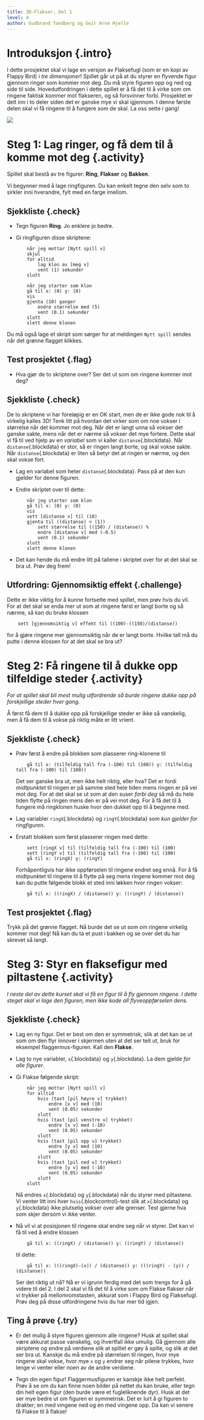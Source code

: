 ```yaml
---
title: 3D-Flakser, Del 1
level: 4
author: Gudbrand Tandberg og Geir Arne Hjelle
---
```


# Introduksjon {.intro}

I dette prosjektet skal vi lage en versjon av Flaksefugl (som er en
kopi av Flappy Bird) i *tre dimensjoner*! Spillet går ut på at du
styrer en flyvende figur gjennom ringer som kommer mot deg. Du må
styre figuren opp og ned og side til side. Hovedutfordringen i dette
spillet er å få det til å virke som om ringene faktisk kommer mot
flakseren, og så forsvinner forbi. Prosjektet er delt inn i to deler
siden det er ganske mye vi skal igjennom. I denne første delen skal vi
få ringene til å fungere som de skal. La oss sette i gang!

![](3d_flakser.png)

# Steg 1: Lag ringer, og få dem til å komme mot deg {.activity}

Spillet skal bestå av tre figurer: __Ring__, __Flakser__ og
__Bakken__.

Vi begynner med å lage ringfiguren. Du kan enkelt tegne den selv som
to sirkler inni hverandre, fylt med en farge imellom.

## Sjekkliste {.check}

+ Tegn figuren __Ring__. Jo enklere jo bedre.

+ Gi ringfiguren disse skriptene:

    ```blocks
        når jeg mottar [Nytt spill v]
        skjul
        for alltid
            lag klon av [meg v]
            vent (1) sekunder
        slutt

        når jeg starter som klon
        gå til x: (0) y: (0)
        vis
        gjenta (10) ganger
            endre størrelse med (5)
            vent (0.1) sekunder
        slutt
        slett denne klonen
    ```

Du må også lage et skript som sørger for at meldingen `Nytt spill`
sendes når det grønne flagget klikkes.

## Test prosjektet {.flag}

+ Hva gjør de to skriptene over? Ser det ut som om ringene kommer mot
  deg?

## Sjekkliste {.check}

De to skriptene vi har foreløpig er en OK start, men de er ikke gode
nok til å virkelig kalles 3D! Tenk litt på hvordan det virker som om
noe vokser i størrelse når det kommer mot deg. Når det er langt unna
så vokser det ganske sakte, mens når det er nærme så vokser det mye
fortere. Dette skal vi få til ved hjelp av en *variabel* som vi kaller
`distanse`{.blockdata}. Når `distanse`{.blockdata} er stor, så er
ringen langt borte, og skal vokse sakte. Når `distanse`{.blockdata} er
liten så betyr det at ringen er nærme, og den skal vokse fort.

+ Lag en variabel som heter `distanse`{.blockdata}. Pass på at den kun
  gjelder for denne figuren.

+ Endre skriptet over til dette:

    ```blocks
        når jeg starter som klon
        gå til x: (0) y: (0)
        vis
        sett [distanse v] til (10)
        gjenta til ((distanse) < (1))
            sett størrelse til ((150) / (distanse)) %
            endre [distanse v] med (-0.5)
            vent (0.1) sekunder
        slutt
        slett denne klonen
    ```

+ Det kan hende du må endre litt på tallene i skriptet over for at det
  skal se bra ut. Prøv deg frem!

## Utfordring: Gjennomsiktig effekt {.challenge}

Dette er ikke viktig for å kunne fortsette med spillet, men prøv hvis
du vil. For at det skal se enda mer ut som at ringene først er langt
borte og så nærme, så kan du bruke klossen

```blocks
    sett [gjennomsiktig v] effekt til ((100)-((150)/(distanse))
```

for å gjøre ringene mer gjennomsiktig når de er langt borte. Hvilke
tall må du putte i denne klossen for at det skal se bra ut?

# Steg 2: Få ringene til å dukke opp tilfeldige steder {.activity}

*For at spillet skal bli mest mulig utfordrende så burde ringene dukke
 opp på forskjellige steder hver gang.*

Å først få dem til å dukke opp på forskjellige steder er ikke så
vanskelig, men å få dem til å vokse på riktig måte er litt vrient.

## Sjekkliste {.check}

+ Prøv først å endre på blokken som plasserer ring-klonene til

    ```blocks
        gå til x: (tilfeldig tall fra (-100) til (100)) y: (tilfeldig tall fra (-100) til (100))
    ```

    Det ser ganske bra ut, men ikke helt riktig, eller hva? Det er
    fordi *midtpunktet* til ringen er på samme sted hele tiden mens
    ringen er på vei mot deg. For at det skal se ut som at den suser
    *forbi deg* så må du hele tiden flytte på ringen mens den er på
    vei mot deg. For å få det til å fungere må ringklonen huske hvor
    den dukket opp til å begynne med.

+ Lag variabler `ringX`{.blockdata} og `ringY`{.blockdata} som *kun
  gjelder for ringfiguren*.

+ Erstatt blokken som først plasserer ringen med dette:

    ```blocks
        sett [ringX v] til (tilfeldig tall fra (-100) til (100)
        sett [ringY v] til (tilfeldig tall fra (-100) til (100)
        gå til x: (ringX) y: (ringY)
    ```

    Forhåpentligvis har ikke oppførselen til ringene endret seg
    ennå. For å få midtpunktet til ringene til å flytte på seg mens
    ringene kommer mot deg kan du putte følgende blokk et sted inni
    løkken hvor ringen vokser:

    ```blocks
        gå til x: ((ringX) / (distanse)) y: ((ringY) / (distanse))
    ```

## Test prosjektet {.flag}

Trykk på det grønne flagget. Nå burde det se ut som om ringene
virkelig kommer mot deg! Nå kan du ta et pust i bakken og se over det
du har skrevet så langt.

# Steg 3: Styr en flaksefigur med piltastene {.activity}

*I neste del av dette kurset skal vi få en figur til å fly gjennom
 ringene. I dette steget skal vi lage den figuren, men ikke kode all
 flyveoppførselen dens.*

## Sjekkliste {.check}

+ Lag en ny figur. Det er best om den er symmetrisk, slik at det kan
  se ut som om den flyr innover i skjermen uten at det ser teit ut,
  bruk for eksempel flaggermus-figuren. Kall den __Flakse__.

+ Lag to nye variabler, `x`{.blockdata} og `y`{.blockdata}. La dem
  gjelde *for alle figurer*.

+ Gi Flakse følgende skript:

    ```blocks
        når jeg mottar [Nytt spill v]
        for alltid
            hvis (tast [pil høyre v] trykket)
                endre [x v] med (10)
                vent (0.05) sekunder
            slutt
            hvis (tast [pil venstre v] trykket)
                endre [x v] med (-10)
                vent (0.05) sekunder
            slutt
            hvis (tast [pil opp v] trykket)
                endre [y v] med (10)
                vent (0.05) sekunder
            slutt
            hvis (tast [pil ned v] trykket)
                endre [y v] med (-10)
                vent (0.05) sekunder
            slutt
        slutt
    ```

    Nå endres `x`{.blockdata} og `y`{.blockdata} når du styrer med
    piltastene. Vi venter litt inni hver `hvis`{.blockcontrol}-test
    slik at `x`{.blockdata} og `y`{.blockdata} ikke plutselig vokser
    over alle grenser. Test gjerne hva som skjer dersom vi ikke venter.

+ Nå vil vi at posisjonen til ringene skal endre seg når vi
  styrer. Det kan vi få til ved å endre klossen

    ```blocks
        gå til x: ((ringX) / (distanse)) y: ((ringY) / (distanse))
    ```

    til dette:

    ```blocks
        gå til x: (((ringX)-(x)) / (distanse)) y: (((ringY) - (y)) / (distanse))
    ```

    Ser det riktig ut nå? Nå er vi igrunn ferdig med det som trengs
    for å gå videre til del 2. I del 2 skal vi få det til å virke som
    om Flakse flakser når vi trykker på mellomromstasten, akkurat som
    i Flappy Bird og Flaksefugl. Prøv deg på disse utfordringene hvis
    du har mer tid igjen.

## Ting å prøve {.try}

+ Er det mulig å styre figuren gjennom alle ringene? Husk at spillet
  skal være akkurat passe vanskelig, og ihvertfall ikke umulig. Gå
  gjennom alle skriptene og endre på verdiene slik at spillet er gøy å
  spille, og slik at det ser bra ut. Kanskje du må endre på størrelsen
  til ringen, hvor mye ringene skal vokse, hvor mye `x` og `y` endrer
  seg når pilene trykkes, hvor lenge vi venter eller noen av de andre
  verdiene.

+ Tegn din egen figur! Flaggermusfiguren er kanskje ikke helt
  perfekt. Prøv å se om du kan finne noen bilder på nettet du kan
  bruke, eller tegn din helt egen figur (den burde være et
  fugleliknende dyr). Husk at det ser mye bedre ut om figuren er
  symmetrisk. Det er lurt å gi figuren to drakter; en med vingene ned
  og en med vingene opp. Da kan vi senere få Flakse til å flakse!
